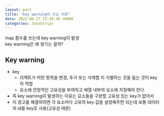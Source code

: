 ```yaml
---
layout: post
title: "key warning이 뜨는 이유"
date: 2022-06-27 23:20:30 +0900
categories: JavaScript
---
```


map 함수를 쓰는데 key warning이 발생  
key warning은 왜 생기는 걸까?

## Key warning

- key
  - 리액트가 어떤 항목을 변경, 추가 또는 삭제할 지 식별하는 것을 돕는 것이 key의 역할
  - 요소에 안정적인 고유성을 부여하고 배열 내부의 요소에 지정해야 한다.
- 즉 key warning이 발생하는 이유는 요소들을 구분할 고유성 있는 key가 없어서
- 이 경고를 해결하려면 각 요소마다 고유의 key 값을 설정해주면 되는데 보통 데이터의 id를 key로 사용(고유성 때문)
